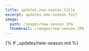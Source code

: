 ```yaml
---
title: updates.new-season.title
excerpt: updates.new-season.text
image: 
  path: /images/new-season.JPG
  thumbnail: /images/new-season.JPG
---
```

{% tf _updates/new-season.md %}
